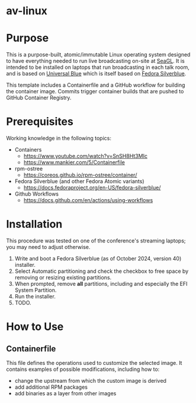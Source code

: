 # av-linux

# Purpose

This is a purpose-built, atomic/immutable Linux operating system designed to have everything needed to run live broadcasting on-site at [SeaGL](https://seagl.org/). It is intended to be installed on laptops that run broadcasting in each talk room, and is based on [Universal Blue](https://github.com/ublue-os) which is itself based on [Fedora Silverblue](https://fedoraproject.org/atomic-desktops/silverblue/).

This template includes a Containerfile and a GitHub workflow for building the container image. Commits trigger container builds that are pushed to GitHub Container Registry.

# Prerequisites

Working knowledge in the following topics:

- Containers
  - https://www.youtube.com/watch?v=SnSH8Ht3MIc
  - https://www.mankier.com/5/Containerfile
- rpm-ostree
  - https://coreos.github.io/rpm-ostree/container/
- Fedora Silverblue (and other Fedora Atomic variants)
  - https://docs.fedoraproject.org/en-US/fedora-silverblue/
- Github Workflows
  - https://docs.github.com/en/actions/using-workflows

# Installation

This procedure was tested on one of the conference's streaming laptops; you may need to adjust otherwise.

1. Write and boot a Fedora Silverblue (as of October 2024, version 40) installer.
2. Select Automatic partitioning and check the checkbox to free space by removing or resizing existing partitions.
3. When prompted, remove **all** partitions, including and especially the EFI System Partition.
4. Run the installer.
5. TODO.

# How to Use

## Containerfile

This file defines the operations used to customize the selected image. It contains examples of possible modifications, including how to:
- change the upstream from which the custom image is derived
- add additional RPM packages
- add binaries as a layer from other images
